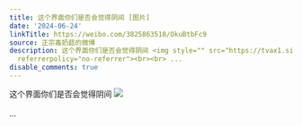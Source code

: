 ```yaml
---
title: 这个界面你们是否会觉得阴间 [图片]
date: '2024-06-24'
linkTitle: https://weibo.com/3825863518/OkuBtbFc9
source: 正宗毒奶菇的微博
description: 这个界面你们是否会觉得阴间 <img style="" src="https://tvax1.sinaimg.cn/large/e40a0b5egy1hr0klxlgtqj20eu09qtcw.jpg"
  referrerpolicy="no-referrer"><br><br> ...
disable_comments: true
---
```

这个界面你们是否会觉得阴间 <img style="" src="https://tvax1.sinaimg.cn/large/e40a0b5egy1hr0klxlgtqj20eu09qtcw.jpg" referrerpolicy="no-referrer"><br><br> ...